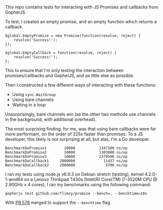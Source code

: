 This repo contains tests for interacting with JS Promises and callbacks from GopherJS.

To test, I created an empty promise, and an empty function which returns a callback.

```
$global.EmptyPromise = new Promise(function(resolve, reject) {
    resolve('Success!');
});

$global.EmptyCallback = function(resolve, reject) {
    resolve('Success!');
};
```

This to ensure that I'm only testing the interaction between promises/callbacks
and GopherJS, and as little else as possible.

Then I constructed a few different ways of interacting with these functions:

- Using `sync.WaitGroup`
- Using bare channels
- Waiting in a loop

Unsurprisingly, bare channels win (as the other two methods use channels in the
background, with additional overhead).

The most surprising finding, for me, was that using bare callbacks were far
more performant, on the order of 225x faster than promises. To a JS developer,
this likely is not surprising at all, but alas, I'm a Go developer.

```
BenchmarkDoPromise1        10000           1347100 ns/op
BenchmarkDoPromise2        10000           1303800 ns/op
BenchmarkDoPromise3        10000           2379500 ns/op
BenchmarkDoCallback1     2000000             11437 ns/op
BenchmarkDoCallback2     2000000              5706 ns/op
```

I ran my tests using node.js v6.9.3 on Debian stretch (testing), kernel
4.2.0-1-amd64 on a Lenovo Thinkpad T430s (Intel(R) Core(TM) i7-3520M CPU @ 2.90GHz x 4 cores).
I ran my benchmarks using the following command:

    gopherjs test github.com/flimzy/promise --bench=. --benchtime=10s

With [PR 578](https://github.com/gopherjs/gopherjs/pull/578) merged to support
the `--benchtime` flag.
